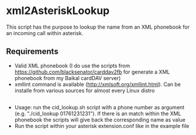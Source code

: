 # xml2AsteriskLookup

This script has the purpose to lookup the name from an XML phonebook for an incoming call within asterisk.

## Requirements
* Valid XML phonebook (I do use the scripts from https://github.com/blacksenator/carddav2fb for generate a XML phonebook from my Baikal cardDAV server)
* xmllint command is available (http://xmlsoft.org/xmllint.html). Can be installe from various sources for almost every Linux distro

##
* Usage: run the cid_lookup.sh script with a phone number as argument (e.g. "./cid_lookup 01761231231"). If there is an match within the XML phonebook the scripts will give back the corresponding name as value
* Run the script within your asterisk extension.conf like in the example file
